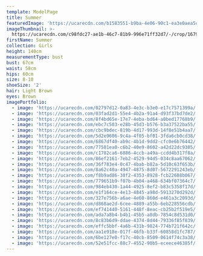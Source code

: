 ```yaml
---
template: ModelPage
title: Summer
featuredImage: 'https://ucarecdn.com/b1583551-b9ba-4e06-90c1-ea3e0aea5c1d/'
imageThumbnail: >-
  https://ucarecdn.com/c98fdc27-ae1b-46c7-81b9-996e71ff32d7/-/crop/1679x2203/0,0/-/preview/
firstName: Summer
collection: Girls
height: 140cm
measurementType: bust
bust: 67cm
waist: 58cm
hips: 60cm
size: 8-10
shoeSize: '2'
hair: Light Brown
eyes: Brown
imagePortfolio:
  - image: 'https://ucarecdn.com/02797d12-0a83-4e3c-b3e0-e17c7571399a/'
  - image: 'https://ucarecdn.com/03fad2d1-55e4-4b2a-91a4-d93f37bd7de2/'
  - image: 'https://ucarecdn.com/8f4bd65e-17e7-4eba-bd64-a0bed17768b9/'
  - image: 'https://ucarecdn.com/ebc7c503-e28b-45d3-b576-b3a37522ba55/'
  - image: 'https://ucarecdn.com/cbc9bdec-819b-4d17-993d-14f8e51b4aa7/'
  - image: 'https://ucarecdn.com/5d2e9606-9c4a-4f05-bf01-3fda6cb0cd38/'
  - image: 'https://ucarecdn.com/6867df40-ab9c-4b1d-9dd2-cfc0e6b76442/'
  - image: 'https://ucarecdn.com/77581ea0-c6b2-40e9-8602-a42d22dc9305/'
  - image: 'https://ucarecdn.com/c1782ca6-6886-4ccb-a49a-ccdd4b317f8a/'
  - image: 'https://ucarecdn.com/86ef2161-7eb2-4529-94d5-034c8aa67062/'
  - image: 'https://ucarecdn.com/36f783e4-0c47-4bab-b82a-5d10c63f653b/'
  - image: 'https://ucarecdn.com/8a62c40a-4947-4875-8d07-5672291243eb/'
  - image: 'https://ucarecdn.com/f8b9ad86-38f2-4353-8928-fcb22688b067/'
  - image: 'https://ucarecdn.com/779651b9-f07b-4b04-a468-634bf07364c7/'
  - image: 'https://ucarecdn.com/984eb430-1a44-4925-8ef2-b83c5358f17d/'
  - image: 'https://ucarecdn.com/e1f164ce-4e13-4845-a98d-5913270d292d/'
  - image: 'https://ucarecdn.com/327e756b-a6ae-4e60-860d-e461a3c2093d/'
  - image: 'https://ucarecdn.com/d868ae2d-6cee-4889-a55b-6eb228556cdb/'
  - image: 'https://ucarecdn.com/ef741440-5161-448f-8eac-cb25b2f519e5/'
  - image: 'https://ucarecdn.com/ada7a8b4-b4b1-45b5-a8db-7854c8d531d0/'
  - image: 'https://ucarecdn.com/8c83b6d9-ddae-4374-8d44-79336f85f839/'
  - image: 'https://ucarecdn.com/effc5bbf-4a6b-431b-9824-774b721f642c/'
  - image: 'https://ucarecdn.com/aa1e918e-017f-46fb-b33f-60858d1fc787/'
  - image: 'https://ucarecdn.com/6be127e0-f17c-40cb-8509-0614f74c3a38/'
  - image: 'https://ucarecdn.com/52e51fcc-88c7-4552-90b5-eceece46385f/'
---
```


